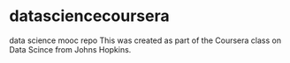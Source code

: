 datasciencecoursera
===================

data science mooc repo
This was created as part of the Coursera class on Data Scince from Johns Hopkins.
